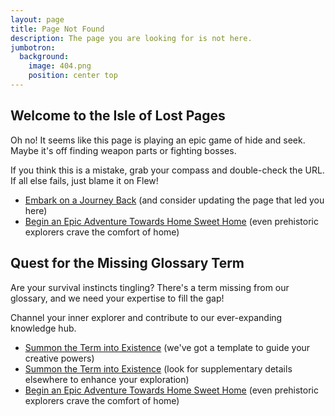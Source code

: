 ```yaml
---
layout: page
title: Page Not Found
description: The page you are looking for is not here.
jumbotron:
  background:
    image: 404.png
    position: center top
---
```


<div id="standard-404">
    <h2 id="missing-glossary-term">Welcome to the Isle of Lost Pages</h2>
    <p>Oh no! It seems like this page is playing an epic game of hide and seek. Maybe it's off finding weapon parts or fighting bosses.</p> 
    <p>If you think this is a mistake, grab your compass and double-check the URL. If all else fails, just blame it on Flew!</p>
    <ul class="list-disc">
        <li><a href="javascript:history.go(-1)">Embark on a Journey Back</a> (and consider updating the page that led you here)</li>
        <li><a href="{{ site.baseurl }}/">Begin an Epic Adventure Towards Home Sweet Home</a> (even prehistoric explorers crave the comfort of home)</li>
    </ul>
</div>

<div id="glossary-404" class="hidden">
    <h2 id="missing-glossary-term">Quest for the Missing Glossary Term</h2>
    <p>Are your survival instincts tingling? There's a term missing from our glossary, and we need your expertise to fill the gap!</p>
    <p>Channel your inner explorer and contribute to our ever-expanding knowledge hub.</p>
    <ul class="list-disc">
        <li><a id="glossary-404-term-link" href="#">Summon the Term into Existence</a> (we've got a template to guide your creative powers)</li>
        <li><a id="glossary-404-google-link" href="#">Summon the Term into Existence</a> (look for supplementary details elsewhere to enhance your exploration)</li>
        <li><a href="{{ site.baseurl }}/">Begin an Epic Adventure Towards Home Sweet Home</a> (even prehistoric explorers crave the comfort of home)</li>
    </ul>
</div>

<script>
    /** try to get the glossary term from the url */
    const termFromUrl = document.location.href.match(/\/glossary\/([^/?&#\.]+)/)?.[1] || null;

    if (termFromUrl) {
        /** hide standard-404 and show glossary-404 */
        document.getElementById('standard-404').classList.add('hidden');
        document.getElementById('glossary-404').classList.remove('hidden');

        /** build the template */
        const baseUrl = 'https://github.com/{{site.repository}}/';
        const imageUrl = baseUrl + 'upload/main/docs/assets/img/terms/';
        const title = termFromUrl.replace(/(?:^|-)\w/g, match => match.toUpperCase()).replace(/-/g, ' ');
        const contents = '---\n'
            + '# How to Create a Term \n'
            + '# \n'
            + '# Simply create the front-matter and content for this term using the template below. \n'
            + '# The front-matter is is this YAML formatted part between the "---".  It acts as a database row for this term. \n'
            + '# See https://jekyllrb.com/docs/front-matter/ for more information. \n'
            + '# \n'
            + '# Everything after the front-matter is content in markdown format. \n'
            + '# See https://docs.github.com/en/get-started/writing-on-github/getting-started-with-writing-and-formatting-on-github/basic-writing-and-formatting-syntax for more information. \n'
            + '\n'
            + '# Please remove the comments (all of the # and everything after them) as well as attributes that are not required for this term \n'
            + '\n'
            + '# check the title as it was generated from the URL, so may be missing characters like "+" \n'
            + 'title: ' + title + '\n'
            + '# hunt down or craft an image, then upload to ' + imageUrl + '\n'
            + 'image: ' + termFromUrl + '.png\n'
            + 'description: TODO         # try to get the in-game description of the item, otherwise make something up \n'
            + 'category: TODO            # PLEASE SELECT ONE; Resource, Structure, Tool, Weapon, Armor' + '\n'
            + 'mod: TODO                 # PLEASE SELECT ONE; Base, Spitfire Armory, Ark Eternal, Primal Fear, Awesome Teleporters, Other? see modpack \n'
            + 'references:               # external references about this term \n'
            + '  - url:                  # link1: full url to the references page \n'
            + '    title:                # link1: optional title of the references page \n'
            + '  - url:                  # link2 \n'
            + '    title:                # link2 \n'
            + 'dropped_by: [TODO]        # creatures that drop this, if it\'s a dropped item (separate multiple with a comma, eg [Dung Beetle,Trilobite]) \n'
            + 'recipes:                  # recipes to craft this, if it\'s a craftable item \n'
            + '  - structures: [TODO]    # recipe1: structures this recipe can be crafted by (separate multiple with a comma, eg [Fabricator, Tek Replicator]) \n' 
            + '    ingredients:          # recipe1: list of ingredients \n'
            + '      - names: [TODO]     # recipe1: ingredient1: names of the ingredient (separate multiple with a comma, eg [Chitin,Keratin]) \n'
            + '        quantity: 0       # recipe1: ingredient1: quantity of ingredient required \n'
            + '      - names: [TODO]     # recipe1: ingredient2 \n' 
            + '        quantity: 0       # recipe1: ingredient2 \n'
            + '  - structures: [TODO]    # recipe2 \n' 
            + '    ingredients:          # recipe2 \n'
            + '      - names: [TODO]     # recipe2 \n'
            + '        quantity: 0       # recipe2 \n'
            + '      - names: [TODO]     # recipe2 \n' 
            + '        quantity: 0       # recipe2 \n'
            + '---\n'
            + '\n'
            + '## My Subheading\n'
            + '\n'
            + 'Add markdown here which will appear in the body content.\n'
            + '\n'
            + '1. ordered lists \n'
            + '  1. a sub item \n'
            + '1. another item \n'
            + '\n'
            + '- unordered lists \n'
            + '  - sub item \n'
            + '- another item \n'
            + '\n'
            + 'format text as *italic*, **bold**, ~~strikethrough~~, `code`, [link](https://google.com/) \n'
            + '\n'
            + '```\n'
            + 'multline\n'
            + 'code block\n'
            + '```\n'
            + '\n'
            + '> Text that is a quote\n'
            + '\n';
        const termUrl = baseUrl + 'new/main/docs/_terms/?filename=' + termFromUrl + '.md' + '&value=' + encodeURIComponent(contents);

        /** populate the link */
        const termLink = document.getElementById('glossary-404-term-link');
        termLink.setAttribute('href', termUrl);
        termLink.innerHTML = 'Create Term: "' + title + '" in <code>' + termFromUrl + '.md</code>';

        const googleLink = document.getElementById('glossary-404-google-link');
        googleLink.setAttribute('href', 'https://www.google.com/search?q=' + encodeURIComponent('Ark Survival Evolved ' + title));
        googleLink.innerHTML = 'Google Search: "' + title + '"';
    }
</script>

